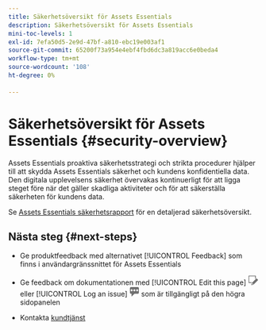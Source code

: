 ```yaml
---
title: Säkerhetsöversikt för Assets Essentials
description: Säkerhetsöversikt för Assets Essentials
mini-toc-levels: 1
exl-id: 7efa50d5-2e9d-47bf-a810-ebc19e003af1
source-git-commit: 65200f73a954e4ebf4fbd6dc3a819acc6e0beda4
workflow-type: tm+mt
source-wordcount: '108'
ht-degree: 0%

---
```


# Säkerhetsöversikt för Assets Essentials {#security-overview}

Assets Essentials proaktiva säkerhetsstrategi och strikta procedurer hjälper till att skydda Assets Essentials säkerhet och kundens konfidentiella data. Den digitala upplevelsens säkerhet övervakas kontinuerligt för att ligga steget före när det gäller skadliga aktiviteter och för att säkerställa säkerheten för kundens data.

Se [Assets Essentials säkerhetsrapport](https://www.adobe.com/content/dam/cc/en/trust-center/ungated/whitepapers/experience-cloud/adobe-experience-manager-assets-essentials-security-overview.pdf) för en detaljerad säkerhetsöversikt.

## Nästa steg {#next-steps}

* Ge produktfeedback med alternativet [!UICONTROL Feedback] som finns i användargränssnittet för Assets Essentials

* Ge feedback om dokumentationen med [!UICONTROL Edit this page] ![redigera sidan](assets/do-not-localize/edit-page.png) eller [!UICONTROL Log an issue] ![skapa ett GitHub-problem](assets/do-not-localize/github-issue.png) som är tillgängligt på den högra sidopanelen

* Kontakta [kundtjänst](https://experienceleague.adobe.com/sv?support-solution=General#support)
